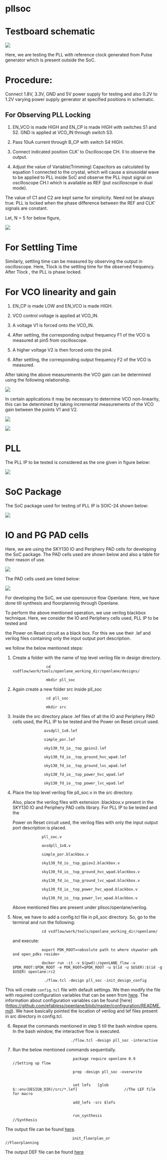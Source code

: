 # pllsoc






# Testboard schematic
![](https://github.com/rsnkhatri3/pllsoc/blob/main/images/pll_testboard.png)



Here, we are testing the PLL with reference clock generated from Pulse generator which is present outside the SoC.



# Procedure:
 

Connect 1.8V, 3.3V, GND and 5V power supply for testing and also 0.2V to 1.2V varying power supply generator at specified positions in schematic.

## For Observing PLL Locking

1. EN_VCO is made HIGH and EN_CP is made HIGH with switches S1 and S2. GND is applied at VCO_IN through switch S3. 

2. Pass  10uA current through B_CP with switch S4 HIGH. 

3. Connect indicated position CLK’ to Oscilloscope CH. II to observe the output. 

4. Adjust the value of Variable(Trimming) Capacitors as calculated by equation 1 connected to the crystal, which will cause a sinusoidal wave to be applied to PLL inside SoC and observe the PLL input signal on oscilloscope CH.I  which is available as REF (put oscilloscope in dual mode). 


The value of  C1  and  C2   are kept same for simplicity. Need not be always true.
PLL is locked when the phase difference between the REF and CLK’ signals are constant.




Let, N = 5 for below figure, 

![](https://github.com/rsnkhatri3/pllsoc/blob/main/images/pll_locking.png)


# For Settling Time


Similarly, settling time can be measured  by observing the output in oscilloscope. Here, Tlock is the settling time for the observed frequency.  After Tlock , the PLL is phase locked.



# For VCO linearity and gain 


1. EN_CP  is made LOW and EN_VCO  is made HIGH. 

2. VCO control voltage is applied at  VCO_IN.

3.  A voltage V1 is forced onto the  VCO_IN. 

4. After settling, the corresponding output frequency F1 of the VCO is measured at pin5 from oscilloscope. 

5. A higher voltage V2 is then forced onto the pin4. 

6. After settling, the corresponding output frequency F2 of the VCO is measured.


After taking the above measurements the VCO gain can be determined using the following relationship.


![](https://github.com/rsnkhatri3/pllsoc/blob/main/images/vco_gain.png)


 
In certain applications it may be necessary to determine VCO non-linearity, this can be determined by taking incremental measurements of the VCO gain between the points V1 and V2.


![](https://github.com/rsnkhatri3/pllsoc/blob/main/images/vco_linearity.png)


![](https://github.com/rsnkhatri3/pllsoc/blob/main/images/vco_output.png)



# PLL

The PLL IP  to be tested is considered as the one given in figure below:

![](https://github.com/rsnkhatri3/pllsoc/blob/main/images/pll.png)


# SoC Package

The SoC package used for testing of PLL IP is SOIC-24 shown below:

![](https://github.com/rsnkhatri3/pllsoc/blob/main/images/soc_package.png)


# IO and PG PAD cells

Here, we are using the SKY130 IO and Periphery PAD cells for developing the SoC package. The PAD cells used are shown below and also a table for their reason of use.

![](https://github.com/rsnkhatri3/pllsoc/blob/main/images/pads.png)  


The PAD cells used are listed below:


![](https://github.com/rsnkhatri3/pllsoc/blob/main/images/io_pg_cells.png)



For developing the SoC, we use opensource flow Openlane. Here, we have done till synthesis and floorplannnig through Openlane. 

To perform the above mentioned operation, we use verilog blackbox technique. Here, we consider the IO and Periphery cells used, PLL IP to be tested and 

the Power on Reset circuit as a black box. For this we use their .lef and verilog files containing only the input output port description.



we follow the below mentioned steps:


1. Create a folder with the name of top level verilog file in design directory.
               
                      cd vsdflow/work/tools/openlane_working_dir/openlane/designs/

                      mkdir pll_soc
2. Again create a new folder src inside pll_soc
                      
                      cd pll_soc
                      
                      mkdir src

3. Inside the src directory place .lef files of all the IO and Periphery PAD cells used, the PLL IP to be tested and the Power on Reset circuit used.

                     avsdpll_1v8.lef

                     simple_por.lef

                     sky130_fd_io__top_gpiov2.lef

                     sky130_fd_io__top_ground_hvc_wpad.lef

                     sky130_fd_io__top_ground_lvc_wpad.lef

                     sky130_fd_io__top_power_hvc_wpad.lef

                     sky130_fd_io__top_power_lvc_wpad.lef

4. Place the top level verilog file pll_soc.v in the src directory.

   Also, place the verilog files with extension .blackbox.v  present in the SKY130 IO and Periphery PAD cells library. For PLL IP to be tested and the 
   
   Power on Reset circuit used, the verilog files with only the input output port description is placed.

                    pll_soc.v

                    avsdpll_1v8.v

                    simple_por.blackbox.v

                    sky130_fd_io__top_gpiov2.blackbox.v

                    sky130_fd_io__top_ground_hvc_wpad.blackbox.v

                    sky130_fd_io__top_ground_lvc_wpad.blackbox.v

                    sky130_fd_io__top_power_hvc_wpad.blackbox.v

                    sky130_fd_io__top_power_lvc_wpad.blackbox.v

   Above mentioned files are present under pllsoc/openlane/verilog.

5. Now, we have to add a config.tcl file in pll_soc directory. So, go to the terminal and run the following:

                    cd vsdflow/work/tools/openlane_working_dir/openlane/
                    
      and execute:

                    export PDK_ROOT=<absolute path to where skywater-pdk and open_pdks reside>

                    docker run -it -v $(pwd):/openLANE_flow -v $PDK_ROOT:$PDK_ROOT -e PDK_ROOT=$PDK_ROOT -u $(id -u $USER):$(id -g $USER) openlane:rc2

                     ./flow.tcl -design pll_soc -init_design_config   



This will create `config.tcl` file with default settings. We then modify the file with required configuration variables that can be seen from 
[here](https://github.com/rsnkhatri3/pllsoc/blob/main/openlane/config.tcl). The information about configuration variables can be found [here] 
(https://github.com/efabless/openlane/blob/master/configuration/README.md). We have basically pointed the location of verilog and lef files 
present in src directory in config.tcl.          

6. Repeat the commands mentioned in step 5 till the bash window opens. In the bash window, the interactive flow is executed.

                                 ./flow.tcl -design pll_soc -interactive

7. Run the below mentioned commands sequentially.

                                  package require openlane 0.9                                           //Setting up flow

                                  prep -design pll_soc -overwrite
                                  
                                  
                                  set lefs 	 [glob $::env(DESIGN_DIR)/src/*.lef]                     //The LEF file for macro

                                  add_lefs -src $lefs
                                  

                                  run_synthesis                                                          //Synthesis
                                   
The output file can be found [here](https://github.com/rsnkhatri3/pllsoc/blob/main/openlane/results/synthesis/pll_soc.synthesis.v).

                           
                                  init_floorplan_or                                                      //Floorplanning
The output DEF file can be found [here](https://github.com/rsnkhatri3/pllsoc/blob/main/openlane/results/floorplan/pll_soc.floorplan.def)
